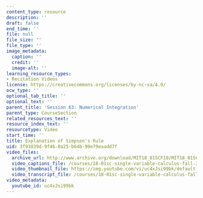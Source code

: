 ```yaml
---
content_type: resource
description: ''
draft: false
end_time: ''
file: null
file_size: ''
file_type: ''
image_metadata:
  caption: ''
  credit: ''
  image-alt: ''
learning_resource_types:
- Recitation Videos
license: https://creativecommons.org/licenses/by-nc-sa/4.0/
ocw_type: ''
optional_tab_title: ''
optional_text: ''
parent_title: 'Session 63: Numerical Integration'
parent_type: CourseSection
related_resources_text: ''
resource_index_text: ''
resourcetype: Video
start_time: ''
title: Explanation of Simpson's Rule
uid: 3f93839d-9f46-0a25-b64b-99e79eaadd7f
video_files:
  archive_url: http://www.archive.org/download/MIT18_01SCF10/MIT18_01SCF10Rec_48_300k.mp4
  video_captions_file: /courses/18-01sc-single-variable-calculus-fall-2010/275dc087ae325d6b947145f001616589_uc4xJsi99bk.vtt
  video_thumbnail_file: https://img.youtube.com/vi/uc4xJsi99bk/default.jpg
  video_transcript_file: /courses/18-01sc-single-variable-calculus-fall-2010/4c6f69e8536da53a127ccf4434f9dbc7_uc4xJsi99bk.pdf
video_metadata:
  youtube_id: uc4xJsi99bk
---
```

